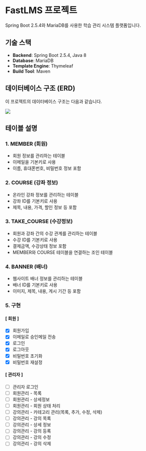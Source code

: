 # FastLMS 프로젝트

Spring Boot 2.5.4와 MariaDB를 사용한 학습 관리 시스템 플랫폼입니다.

## 기술 스택

- **Backend**: Spring Boot 2.5.4, Java 8
- **Database**: MariaDB
- **Template Engine**: Thymeleaf
- **Build Tool**: Maven

## 데이터베이스 구조 (ERD)

이 프로젝트의 데이터베이스 구조는 다음과 같습니다.


[![](https://mermaid.ink/img/pako:eNp9VMtum0AU_RU0ayeKa0wMuyRmEVVxrTTdVJaia7jGU8MMmrmooY73lbrIKlKXXXaRSlU_q3L-oQO2Y_NIWXHPmXPui2HJAhki8xiqIYdIQTIRlnmu_Ktz_9q6vz86kkvr5uytf3vx7sP1e9_yrAlbf_3-9_fj-tuP9Z9fE7ZRbOlXFM8PT8-PP4uzFf_lJioeTYqLyMIEeNxAM41qBAk2iHQuRQsKWn-WKtwQq13SbT0HSbkgK5CZ0ngZNlx4AhGOgeYNZoH53v4A19n0EwbUgicJqHyPE94ViQWhIF0tJ1U8wCqkIcZxFQ6BkHiCJeeLcEi1Xg8XUGuYYIEXjab_O4raVso6Ia_VtGuWgDJdK-f8bDSq7rvwmIIQqF4b_aWYyQZDnGJsH2TjbBDzYNG6QAIVId3kaetIDUtDE7VwaEZdYaZSxgjC4nosNWGzFYURN69wWN-LnSGrdltRIkM-46haJIbaS1aswyLFQ-aRyrDDElRmUyZk5aQnjOZobg0rrmAIalFcwEKTgvgoZbKTKZlFc-bNINYmytIi2fZ38IIq0zoq890IYl7XsUsT5i3ZHfN6vd5xt-8MbHdw4jjOqSFz5r3pHw9Obde1e12367i2s-qwL2XWE0P0V_8ApadhFQ?type=png)](https://mermaid.live/edit#pako:eNp9VMtum0AU_RU0ayeKa0wMuyRmEVVxrTTdVJaia7jGU8MMmrmooY73lbrIKlKXXXaRSlU_q3L-oQO2Y_NIWXHPmXPui2HJAhki8xiqIYdIQTIRlnmu_Ktz_9q6vz86kkvr5uytf3vx7sP1e9_yrAlbf_3-9_fj-tuP9Z9fE7ZRbOlXFM8PT8-PP4uzFf_lJioeTYqLyMIEeNxAM41qBAk2iHQuRQsKWn-WKtwQq13SbT0HSbkgK5CZ0ngZNlx4AhGOgeYNZoH53v4A19n0EwbUgicJqHyPE94ViQWhIF0tJ1U8wCqkIcZxFQ6BkHiCJeeLcEi1Xg8XUGuYYIEXjab_O4raVso6Ia_VtGuWgDJdK-f8bDSq7rvwmIIQqF4b_aWYyQZDnGJsH2TjbBDzYNG6QAIVId3kaetIDUtDE7VwaEZdYaZSxgjC4nosNWGzFYURN69wWN-LnSGrdltRIkM-46haJIbaS1aswyLFQ-aRyrDDElRmUyZk5aQnjOZobg0rrmAIalFcwEKTgvgoZbKTKZlFc-bNINYmytIi2fZ38IIq0zoq890IYl7XsUsT5i3ZHfN6vd5xt-8MbHdw4jjOqSFz5r3pHw9Obde1e12367i2s-qwL2XWE0P0V_8ApadhFQ)

## 테이블 설명

### 1. MEMBER (회원)

- 회원 정보를 관리하는 테이블
- 이메일을 기본키로 사용
- 이름, 휴대폰번호, 비밀번호 정보 포함

### 2. COURSE (강좌 정보)

- 온라인 강좌 정보를 관리하는 테이블
- 강좌 ID를 기본키로 사용
- 제목, 내용, 가격, 할인 정보 등 포함

### 3. TAKE_COURSE (수강정보)

- 회원과 강좌 간의 수강 관계를 관리하는 테이블
- 수강 ID를 기본키로 사용
- 결제금액, 수강상태 정보 포함
- MEMBER와 COURSE 테이블을 연결하는 조인 테이블

### 4. BANNER (배너)

- 웹사이트 배너 정보를 관리하는 테이블
- 배너 ID를 기본키로 사용
- 이미지, 제목, 내용, 게시 기간 등 포함

### 5. 구현
####  [ 회원 ]
- [x] 회원가입
- [x] 이메일로 승인메일 전송
- [x] 로그인
- [x] 로그아웃
- [x] 비밀번호 초기화
- [x] 비밀번호 재설정

#### [ 관리자 ]
- [ ] 관리자 로그인
- [ ] 회원관리 - 목록
- [ ] 회원관리 - 상세정보
- [ ] 회원관리 - 회원 상태 처리
- [ ] 강의관리 - 카테고리 관리(목록, 추가, 수정, 삭제)
- [ ] 강의관리 - 강의 목록
- [ ] 강의관리 - 상세 정보
- [ ] 강의관리 - 강의 등록
- [ ] 강의관리 - 강의 수정
- [ ] 강의관리 - 강의 삭제
